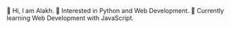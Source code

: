 👋 Hi, I am Alakh.
👀 Interested in Python and Web Development.
🌱 Currently learning Web Development with JavaScript.
